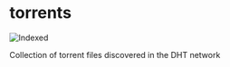 torrents 
========
![Indexed](https://img.shields.io/badge/indexed-31268-blue)

Collection of torrent files discovered in the DHT network
